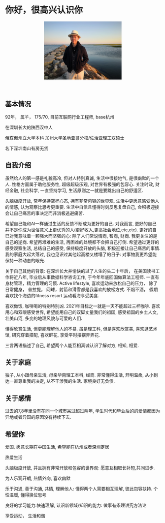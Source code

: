 # 你好，很高兴认识你

<p align="center"><img width=50% src="imgs/selfie.jpg"></p>
&nbsp;&nbsp;&nbsp;&nbsp;&nbsp;&nbsp;&nbsp;&nbsp;&nbsp;&nbsp;&nbsp;&nbsp;&nbsp;&nbsp;&nbsp;&nbsp;&nbsp;&nbsp;&nbsp;

## 基本情况

92年， 属羊， 175/70, 目前互联网行业工程师, base杭州

在深圳长大的陕西汉中人

俄亥俄州立大学本科
加州大学圣地亚哥分校/佐治亚理工双硕士

名下深圳南山有房无贷

## 自我介绍

虽然给人的第一感是礼貌高冷, 但对人特别真诚, 生活中很接地气, 是很幽默的一个人. 性格方面属于助他服务性, 超级超级乐观, 对世界有极强的包容心. 关注时政, 财经金融, 社会科学, 一直坚持学习, 生活原则之一就是要跳出自己的舒适区.

头脑极度开放, 常年保持空杯心态, 拥有非常包容的世界观, 生活中更愿意感受他人的情感, 认为观察比思考更重要. 生活中自信且懂得时刻反思复盘自己, 会积极迎接会让自己痛苦的事决定而非消极逃避痛苦.

希望自己能和AI一样通过生活的反馈不断成为更好的自己. 对我而言, 更好的自己并不是你成为世俗意义上更优秀的人(更好收入,更高社会地位,etc,etc). 更好的自已对我意味着一颗强大而坚强的心: 除了人们常说情商, 智商, 财商. 我更关注的是自己的逆商. 希望再艰难的生活, 再困难的处境都不会把自己打倒. 希望通过更好的感受观察生活, 总结自己的感受, 保持极度开放的头脑, 积极迎接让自己痛苦的事情. 我的家庭大起大落过, 我也见识过其他起高楼又楼塌了的日子: 对事物我更希望能保持一种动态的眼光.

关于自己其他的背景: 在深圳长大并愉快的过了人生的头二十年后， 在美国读书工作将近八年, 毕业后从事数据科学咨询工作, 于今年年底回国做算法工程师. 一直有身材管理，精力管理的习惯. Active lifestyle, 喜欢运动来放松自己的压力， 除了日常健身， 普拉提， 网球，射箭和滑雪都是我喜欢的放松方式. 不烟不酒， 假期喜欢找个海边的fitness resort 运动看海享受美食.

喜欢做饭, 咖啡喝的特别特别凶. 2021年目标之一就是一天不能超过三杯咖啡. 喜欢用心和双眼感受世界, 希望能用自己的双脚丈量我们的祖国, 感受祖国的乡土人文, 壮美山河, 多变的地理风貌与可爱的人们.

懂得欣赏生活, 但更能理解他人的不易. 虽是理工科, 但是喜欢欣赏美, 喜欢逛艺术馆, 研究穿着搭配, 喜欢鲜花, 享受平时摆摆弄弄花.

三言两语描述了自己, 希望两个人能互相真诚认识了解对方, 相知, 相爱.

## 关于家庭

独子, 从小跟母亲生活, 母亲华南理工本科, 经商. 非常懂得生活, 开明温柔, 从小到达一直尊重我的决定, 从不干涉我的生活. 家境良好无负债.

## 关于感情

过去的7,8年里没有在同一个城市呆过超过两年, 学生时代和毕业后的的爱情都因为异地或者异国的原因没有持续下去.


## 希望你

爱国. 愿意长期在中国生活, 希望能在杭州或者深圳定居

热爱生活

头脑极度开放, 并且拥有非常开放和包容的世界观: 愿意互相取长补短,共同进步.

为人乐观开朗, 热情外向, 喜欢幽默

乐于沟通, 善于沟通, 共情, 理解他人: 懂得两个人需要相互理解, 彼此包容扶持. 个性温暖, 懂得换位思考

良好的学习能力:快速理解, 认识新领域/知识的能力: 做事有条理讲究方法论

享受运动， 生活和谐









